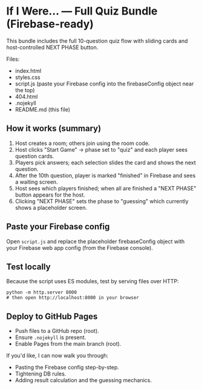# If I Were... — Full Quiz Bundle (Firebase-ready)

This bundle includes the full 10-question quiz flow with sliding cards and host-controlled NEXT PHASE button.

Files:
- index.html
- styles.css
- script.js (paste your Firebase config into the firebaseConfig object near the top)
- 404.html
- .nojekyll
- README.md (this file)

## How it works (summary)
1. Host creates a room; others join using the room code.
2. Host clicks "Start Game" → phase set to "quiz" and each player sees question cards.
3. Players pick answers; each selection slides the card and shows the next question.
4. After the 10th question, player is marked "finished" in Firebase and sees a waiting screen.
5. Host sees which players finished; when all are finished a "NEXT PHASE" button appears for the host.
6. Clicking "NEXT PHASE" sets the phase to "guessing" which currently shows a placeholder screen.

## Paste your Firebase config
Open `script.js` and replace the placeholder firebaseConfig object with your Firebase web app config (from the Firebase console).

## Test locally
Because the script uses ES modules, test by serving files over HTTP:
```
python -m http.server 8000
# then open http://localhost:8000 in your browser
```

## Deploy to GitHub Pages
- Push files to a GitHub repo (root).
- Ensure `.nojekyll` is present.
- Enable Pages from the main branch (root).

If you'd like, I can now walk you through:
- Pasting the Firebase config step-by-step.
- Tightening DB rules.
- Adding result calculation and the guessing mechanics.
